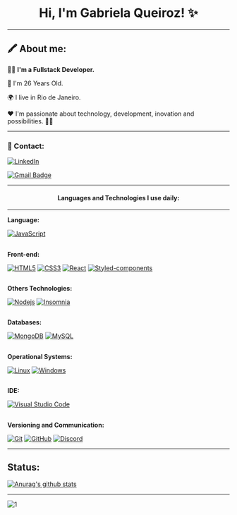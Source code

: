 <div align="center">
 
# Hi, I'm Gabriela Queiroz! ✨
</div>

---
## 🖍 About me: 


👩‍💻 <strong>I'm a Fullstack Developer.</strong> 

👣 I'm 26 Years Old.

🌍 I live in Rio de Janeiro.

❤ I'm passionate about technology, development, inovation and  possibilities. 🎯🚀

---
 
### 📧 Contact:


[![LinkedIn](https://img.shields.io/static/v1?label=LinkedIn&message=%20&color=pink&logo=LinkedIn&style=flat-square&logoColor=white)](https://www.linkedin.com/in/gabrielaqrm/) 

[![Gmail Badge](https://img.shields.io/badge/-gabrielaqueirozrm@gmail.com-c14438?style=flatsquare&logo=Gmail&logoColor=white&link=mailto:gabrielaqueirozrm@gmail.com)](mailto:gabrielaqueirozrm@gmail.com)

 
---
<div align="center">
 
#### Languages and Technologies I use daily:

</div>

---
**Language:**

[![JavaScript](https://img.shields.io/badge/-JavaScript-black?style=flat-square&logo=javascript&link=https://github.com/gabiqrm/)](https://github.com/gabiqrm/) 

##

**Front-end:**

[![HTML5](https://img.shields.io/badge/-HTML5-E34F26?style=flat-square&logo=html5&logoColor=white&link=https://github.com/gabiqrm/)](https://github.com/gabiqrm/)   [![CSS3](https://img.shields.io/badge/-CSS3-1572B6?style=flat-square&logo=css3&link=https://github.com/gabiqrm/)](https://github.com/gabiqrm/)   [![React](https://img.shields.io/badge/-React-black?style=flat-square&logo=react&link=https://github.com/gabiqrm/)](https://github.com/gabiqrm/)  [![Styled-components](https://img.shields.io/badge/-Styled%20Components-pink?style=flat-square&logo=styled-components)](https://github.com/gabiqrm/) 

##

**Others Technologies:**

[![Nodejs](https://img.shields.io/badge/-Nodejs-black?style=flat-square&logo=Node.js&link=https://github.com/gabiqrm/)](https://github.com/gabiqrm/) [![Insomnia](https://img.shields.io/badge/-Insomnia-5849BE?style=flat-square&logo=Insomnia&link=https://github.com/gabiqrm/)](https://github.com/gabiqrm/)

##

**Databases:**

[![MongoDB](https://img.shields.io/badge/-MongoDB-black?style=flat-square&logo=mongodb&link=https://github.com/gabiqrm/)](https://github.com/gabiqrm/) [![MySQL](https://img.shields.io/badge/-MySQL-a0c4db?style=flat-square&logo=mysql&link=https://github.com/gabiqrm/)](https://github.com/gabiqrm/)

##

**Operational Systems:**

[![Linux](https://img.shields.io/badge/-Linux-333333?style=flat-square&logo=Linux&link=https://github.com/gabiqrm/)](https://github.com/gabiqrm/) [![Windows](https://img.shields.io/badge/-Windows-0078D6?style=flat-square&logo=Windows&link=https://github.com/gabiqrm/)](https://github.com/gabiqrm/)

##

**IDE:**

[![Visual Studio Code](https://img.shields.io/badge/-Visual%20Studio%20Code-007ACC?style=flat-square&logo=VisualStudioCode&link=https://github.com/gabiqrm/)](https://github.com/gabiqrm/)

##

**Versioning and Communication:**

[![Git](https://img.shields.io/badge/-Git-black?style=flat-square&logo=git&link=https://github.com/gabiqrm/)](https://github.com/gabiqrm/) [![GitHub](https://img.shields.io/badge/-GitHub-181717?style=flat-square&logo=github&link=https://github.com/gabiqrm/)](https://github.com/gabiqrm/) [![Discord](https://img.shields.io/badge/-Discord-000000?style=flat-square&logo=Discord&link=https://github.com/gabiqrm/)](https://github.com/gabiqrm/)

---
## Status:


[![Anurag's github stats](https://github-readme-stats.vercel.app/api?username=Gabiqrm&theme=blue-green)](https://github.com/gabiqrm/github-readme-stats)

---
![1](https://github-readme-stats.vercel.app/api/top-langs/?username=Gabiqrm&theme=blue-green)


